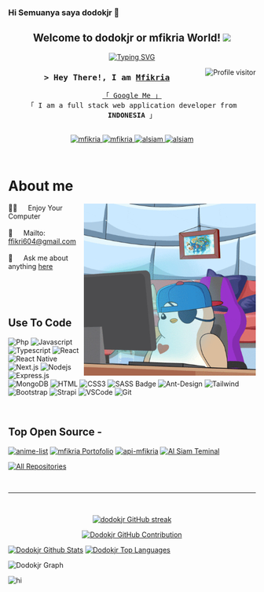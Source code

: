 ### Hi Semuanya saya dodokjr 👋

<h2 align="center">
  Welcome to dodokjr or mfikria World!
  <img src="https://media.giphy.com/media/hvRJCLFzcasrR4ia7z/giphy.gif" width="28">
</h2>


<p align="center">
  <a href="https://github.com/dodokjr"><img src="https://readme-typing-svg.herokuapp.com?font=open+Sans&weight=100&size=22&pause=1000&color=ABB6F9&center=true&multiline=true&random=false&width=635&height=100&lines=this+is+me%2C+a+programmer;and+I'm+still+learning+about+programming+;I+also+like+games%2C+photographers%2C+and+brewing+coffee" alt="Typing SVG"></a>
</p>



<img align="right" src="https://komarev.com/ghpvc/?username=dodokjr&label=Visitors&color=2836F0&style=flat" alt="Profile visitor" />



<!-- Intro  -->
<h3 align="center">
        <samp>&gt; Hey There!, I am
                <b><a target="_blank" href="https://mfikria.vercel.app">Mfikria</a></b>
        </samp>
</h3>


<p align="center"> 
  <samp>
    <a href="https://www.google.com/search?q=dodokjr">「 Google Me 」</a>
    <br>
    「 I am a full stack web application developer from <b>INDONESIA</b> 」
    <br>
    <br>
  </samp>
</p>

<p align="center">
 <a href="https://mfikria.vercel.app" target="blank">
  <img src="https://img.shields.io/badge/Website-67054C?style=for-the-badge&logo=medium&logoColor=white" alt="mfikria" />
 </a>
 <a href="https://www.linkedin.com/in/muhammad-fikri-ardiyansah/" target="_blank">
  <img src="https://img.shields.io/badge/LinkedIn-0077B5?style=for-the-badge&logo=linkedin&logoColor=white" alt="mfikria"/>
 </a>
 <a href="https://instagram.com/fkri__17" target="_blank">
  <img src="https://img.shields.io/badge/Instagram-fe4164?style=for-the-badge&logo=instagram&logoColor=white" alt="alsiam" />
 </a> 
 <a href="https://www.facebook.com/muhammad.f.ardiyansah.16/" target="_blank">
  <img src="https://img.shields.io/badge/Facebook-20BEFF?&style=for-the-badge&logo=facebook&logoColor=white" alt="alsiam"  />
  </a> 
</p>
<br />

<!-- About Section -->
 # About me
 
<p>
 <img align="right" width="350" src="giphy.gif" alt="giphy gif" />
  
 👨‍💻 &emsp; Enjoy Your Computer <br/><br/>
 📧 &emsp; Mailto: <a href="mailto:ffikri604@gmail.com">ffikri604@gmail.com</a><br/><br/>
 💬 &emsp; Ask me about anything [here](https://github.com/dodokjr/dodokjr/issues)

</p>

<br/>
<br/>
<br/>

## Use To Code

![Php](https://img.shields.io/badge/php-484C89?style=for-the-badge&labelColor=black&logo=php&logoColor=484C89)
![Javascript](https://img.shields.io/badge/Javascript-F0DB4F?style=for-the-badge&labelColor=black&logo=javascript&logoColor=F0DB4F)
![Typescript](https://img.shields.io/badge/Typescript-007acc?style=for-the-badge&labelColor=black&logo=typescript&logoColor=007acc)
![React](https://img.shields.io/badge/-React-61DBFB?style=for-the-badge&labelColor=black&logo=react&logoColor=61DBFB)
![React Native](https://img.shields.io/badge/React_Native-20232A?style=for-the-badge&logo=react&logoColor=61DAFB)
![Next.js](https://img.shields.io/badge/next.js-000000?style=for-the-badge&logo=nextdotjs&logoColor=white)
![Nodejs](https://img.shields.io/badge/Nodejs-3C873A?style=for-the-badge&labelColor=black&logo=node.js&logoColor=3C873A)
![Express.js](https://img.shields.io/badge/Express.js-000000?style=for-the-badge&logo=express&logoColor=white)
![MongoDB](https://img.shields.io/badge/MongoDB-4EA94B?style=for-the-badge&logo=mongodb&logoColor=white)
![HTML](https://img.shields.io/badge/HTML5-E34F26?style=for-the-badge&logo=html5&logoColor=white)
![CSS3](https://img.shields.io/badge/CSS3-1572B6?style=for-the-badge&logo=css3&logoColor=white)
![SASS Badge](https://img.shields.io/badge/Sass-CC6699?style=for-the-badge&logo=sass&logoColor=white)
![Ant-Design](https://img.shields.io/badge/AntDesign-0170FE?style=for-the-badge&logo=antdesign&logoColor=white)
![Tailwind](https://img.shields.io/badge/Tailwind_CSS-092749?style=for-the-badge&logo=tailwindcss&logoColor=06B6D4&labelColor=000000)
![Bootstrap](https://img.shields.io/badge/Bootstrap-563D7C?style=for-the-badge&logo=bootstrap&logoColor=white)
![Strapi](https://img.shields.io/badge/strapi-2E7EEA?style=for-the-badge&logo=strapi&logoColor=white)
![VSCode](https://img.shields.io/badge/Visual_Studio-0078d7?style=for-the-badge&logo=visual%20studio&logoColor=white)
![Git](https://img.shields.io/badge/Git-F05032?style=for-the-badge&logo=git&logoColor=white)

<br/>

## Top Open Source -
[![anime-list](https://github-readme-stats.vercel.app/api/pin/?username=dodokjr&repo=AnimeAndManga-&border_color=00083B&bg_color=00083B&title_color=ffff&icon_color=ffff)](https://github.com/dodokjr/AnimeAndManga-)
[![mfikria Portofolio](https://github-readme-stats.vercel.app/api/pin/?username=dodokjr&repo=mfikria&border_color=00083B&bg_color=00083B&title_color=ffff&icon_color=ffff)](https://github.com/dodokjr/mfikria)
[![api-mfikria](https://github-readme-stats.vercel.app/api/pin/?username=dodokjr&repo=api-mfikria&border_color=00083B&bg_color=00083B&title_color=ffff&icon_color=ffff)](https://github.com/dodokjr/api-mfikria)
[![Al Siam Teminal](https://github-readme-stats.vercel.app/api/pin/?username=dodokjr&repo=gabut-1&border_color=00083B&bg_color=00083B&title_color=ffff&icon_color=ffff)](https://github.com/dodokjr/gabut-1)

<p align="left">
  <a href="https://github.com/dodokjr?tab=repositories" target="_blank"><img alt="All Repositories" title="All Repositories" src="https://img.shields.io/badge/-All%20Repos-2A33A5?style=for-the-badge&logo=koding&logoColor=white"/></a>
</p>

<br/>
<hr/>
<br/>

<p align="center">
  <a href="https://github.com/dodokjr">
    <img src="https://github-readme-streak-stats.herokuapp.com?user=dodokjr&theme=tokyonight&hide_border=true&border_radius=5&mode=weekly" alt="dodokjr GitHub streak"/>
  </a>
</p>

<p align="center">
  <a href="https://github.com/dodokjr">
    <img src="http://github-profile-summary-cards.vercel.app/api/cards/profile-details?username=dodokjr&theme=aura" alt="Dodokjr GitHub Contribution"/>
  </a>
</p>

<a> 
    <a href="https://github.com/dodokjr"><img alt="Dodokjr Github Stats" src="https://denvercoder1-github-readme-stats.vercel.app/api?username=dodokjr&show_icons=true&count_private=true&theme=react&border_color=00083B&bg_color=00083B&title_color=DAD0FEF&icon_color=F5E572" height="192px" width="49.5%"/></a>
  <a href="https://github.com/dodokjr"><img alt="Dodokjr Top Languages" src="https://denvercoder1-github-readme-stats.vercel.app/api/top-langs/?username=dodokjr&langs_count=8&layout=compact&theme=react&border_color=00083B&bg_color=00083B&title_color=DAD0FEF&icon_color=F5E572" height="192px" width="49.5%"/></a>
  <br/>
</a>


![Dodokjr Graph](https://github-readme-activity-graph.vercel.app/graph?username=dodokjr&custom_title=Dodokjr%27s%20GitHub%20Activity%20Graph&bg_color=00083B&color=6E49F5&line=6E49F5&point=6E49F5&area_color=0000&title_color=DAD0FE&area=true)


<img src="https://media.giphy.com/media/4QxQgWZHbeYwM/giphy.gif" alt="hi"/>
